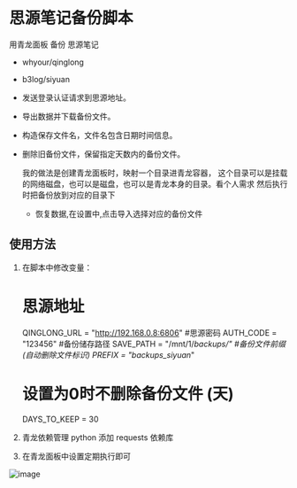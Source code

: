 # 思源笔记备份脚本

用青龙面板 备份 思源笔记
- whyour/qinglong
- b3log/siyuan

- 发送登录认证请求到思源地址。
- 导出数据并下载备份文件。
- 构造保存文件名，文件名包含日期时间信息。
- 删除旧备份文件，保留指定天数内的备份文件。

  我的做法是创建青龙面板时，映射一个目录进青龙容器，
  这个目录可以是挂载的网络磁盘，也可以是磁盘，也可以是青龙本身的目录。看个人需求
  然后执行时把备份放到对应的目录下

  - 恢复数据,在设置中,点击导入选择对应的备份文件

## 使用方法

1. 在脚本中修改变量：
    # 思源地址
    QINGLONG_URL = "http://192.168.0.8:6806"
    #思源密码
    AUTH_CODE = "123456"
    #备份储存路径
    SAVE_PATH = "/mnt/1/_backups/"
    #备份文件前缀(自动删除文件标识)
    PREFIX = "backups_siyuan_"
    # 设置为0时不删除备份文件 (天)
    DAYS_TO_KEEP = 30
   
3. 青龙依赖管理 python 添加 requests 依赖库
4. 在青龙面板中设置定期执行即可

![image](https://github.com/mudebug77/siyuan_backups/assets/34656102/fd7a6def-51f1-47a3-bf8f-471e1958a816)

